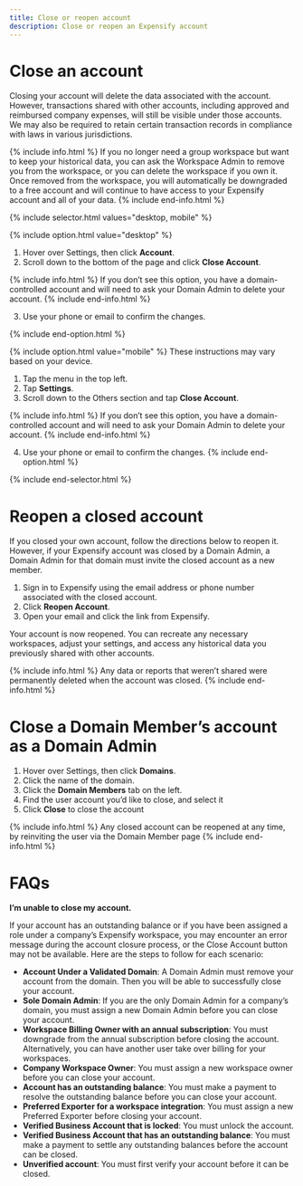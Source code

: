 ```yaml
---
title: Close or reopen account
description: Close or reopen an Expensify account
---
```

<div id="expensify-classic" markdown="1">

# Close an account

Closing your account will delete the data associated with the account. However, transactions shared with other accounts, including approved and reimbursed company expenses, will still be visible under those accounts. We may also be required to retain certain transaction records in compliance with laws in various jurisdictions.

{% include info.html %}
If you no longer need a group workspace but want to keep your historical data, you can ask the Workspace Admin to remove you from the workspace, or you can delete the workspace if you own it. Once removed from the workspace, you will automatically be downgraded to a free account and will continue to have access to your Expensify account and all of your data. 
{% include end-info.html %}

{% include selector.html values="desktop, mobile" %}

{% include option.html value="desktop" %}
1. Hover over Settings, then click **Account**.
2. Scroll down to the bottom of the page and click **Close Account**. 

{% include info.html %}
If you don’t see this option, you have a domain-controlled account and will need to ask your Domain Admin to delete your account.
{% include end-info.html %}

3. Use your phone or email to confirm the changes.

{% include end-option.html %}

{% include option.html value="mobile" %}
These instructions may vary based on your device. 

1. Tap the menu in the top left. 
2. Tap **Settings**.
3. Scroll down to the Others section and tap **Close Account**.

{% include info.html %}
If you don’t see this option, you have a domain-controlled account and will need to ask your Domain Admin to delete your account.
{% include end-info.html %} 

4. Use your phone or email to confirm the changes.
{% include end-option.html %}

{% include end-selector.html %}

# Reopen a closed account

If you closed your own account, follow the directions below to reopen it. However, if your Expensify account was closed by a Domain Admin, a Domain Admin for that domain must invite the closed account as a new member. 

1. Sign in to Expensify using the email address or phone number associated with the closed account.
2. Click **Reopen Account**.
3. Open your email and click the link from Expensify.

Your account is now reopened. You can recreate any necessary workspaces, adjust your settings, and access any historical data you previously shared with other accounts. 

{% include info.html %}
Any data or reports that weren’t shared were permanently deleted when the account was closed. 
{% include end-info.html %}

# Close a Domain Member’s account as a Domain Admin

1. Hover over Settings, then click **Domains**.
2. Click the name of the domain. 
3. Click the **Domain Members** tab on the left. 
4. Find the user account you’d like to close, and select it
5. Click **Close** to close the account

{% include info.html %}
Any closed account can be reopened at any time, by reinviting the user via the Domain Member page
{% include end-info.html %}

# FAQs

**I’m unable to close my account.**

If your account has an outstanding balance or if you have been assigned a role under a company’s Expensify workspace, you may encounter an error message during the account closure process, or the Close Account button may not be available. Here are the steps to follow for each scenario:

- **Account Under a Validated Domain**: A Domain Admin must remove your account from the domain. Then you will be able to successfully close your account.
- **Sole Domain Admin**: If you are the only Domain Admin for a company’s domain, you must assign a new Domain Admin before you can close your account.
- **Workspace Billing Owner with an annual subscription**: You must downgrade from the annual subscription before closing the account. Alternatively, you can have another user take over billing for your workspaces.
- **Company Workspace Owner**: You must assign a new workspace owner before you can close your account.
- **Account has an outstanding balance**: You must make a payment to resolve the outstanding balance before you can close your account.
- **Preferred Exporter for a workspace integration**: You must assign a new Preferred Exporter before closing your account. 
- **Verified Business Account that is locked**: You must unlock the account.
- **Verified Business Account that has an outstanding balance**: You must make a payment to settle any outstanding balances before the account can be closed.
- **Unverified account**: You must first verify your account before it can be closed.
     
</div>
